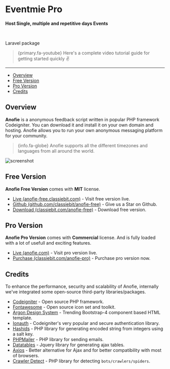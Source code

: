 # Eventmie Pro

**Host Single, multiple and repetitive days Events**

<br>

Laravel package

> {primary.fa-youtube} Here's a complete video tutorial guide for getting started quickly ✌️

---

- [Overview](#Overview)
- [Free Version](#Free-version)
- [Pro Version](#Pro-version)
- [Credits](#Credits)

<a name="overview"></a>
## Overview

**Anofie** is a anonymous feedback script written in popular PHP framework Codeigniter. You can download it and install it on your own domain and hosting. Anofie allows you to run your own anonymous messaging platform for your community. 

> {info.fa-globe} Anofie supports all the different timezones and languages from all around the world.


![screenshot](https://larecipe.binarytorch.com.my/images/screenshot.png)


<a name="Free-version"></a>
## Free Version

**Anofie Free Version** comes with **MIT** license. 

+ [Live (anofie-free.classiebit.com)](https://anofie-free.classiebit.com) - Visit free version live.
+ [Github (github.com/classiebit/anofie-free)](https://github.com/classiebit/anofie-free) - Give us a Star on Github.
+ [Download (classiebit.com/anofie-free)](https://classiebit.com/anofie-free) - Download free version.


<a name="Pro-version"></a>
## Pro Version

**Anofie Pro Version** comes with **Commercial** license. And is fully loaded with a lot of usefull and exciting features.

+ [Live (anofie.com)](https://anofie.com) - Visit pro version live.
+ [Purchase (classiebit.com/anofie-pro)](https://classiebit.com/anofie-pro) - Purchase pro version now.


<a name="credits"></a>
## Credits

To enhance the performance, security and scalability of Anofie, internally we've integrated some open-source third-party libraries/packages.

+ [Codeigniter](https://github.com/bcit-ci/CodeIgniter) - Open source PHP framework.
+ [Fontawesome](https://github.com/FortAwesome/Font-Awesome/) - Open source icon set and toolkit.
+ [Argon Design System](https://github.com/creativetimofficial/argon-design-system) - Trending Bootstrap-4 component based HTML template.
+ [Ionauth](https://github.com/benedmunds/CodeIgniter-Ion-Auth) - Codeigniter's very popular and secure authentication library.
+ [Hashids](https://github.com/vinkla/hashids) - PHP library for generating encoded string from integers using a salt key.
+ [PHPMailer](https://github.com/PHPMailer/PHPMailer) - PHP library for sending emails.
+ [Datatables](https://github.com/DataTables/DataTables) - Jquery library for generating ajax tables.
+ [Axios](https://github.com/axios/axios) - Better alternative for Ajax and for better compatibility with most of browsers.  
+ [Crawler Detect](https://github.com/JayBizzle/Crawler-Detect) - PHP library for detecting `bots/crawlers/spiders`.